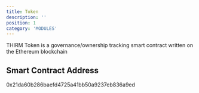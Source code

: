 ```yaml
---
title: Token
description: ''
position: 1
category: 'MODULES'
---
```



THIRM Token is a governance/ownership tracking smart contract written on the Ethereum blockchain


## Smart Contract Address

0x21da60b286baefd4725a41bb50a9237eb836a9ed
